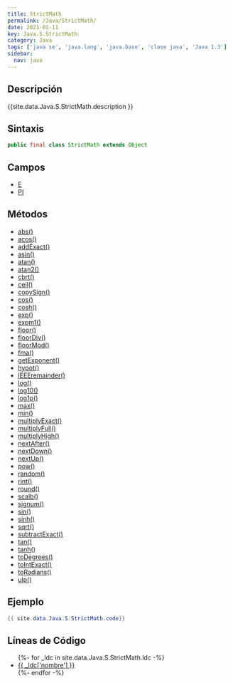 ```yaml
---
title: StrictMath
permalink: /Java/StrictMath/
date: 2021-01-11
key: Java.S.StrictMath
category: Java
tags: ['java se', 'java.lang', 'java.base', 'clase java', 'Java 1.3']
sidebar: 
  nav: java
---
```


## Descripción
{{site.data.Java.S.StrictMath.description }}

## Sintaxis
~~~java
public final class StrictMath extends Object
~~~

## Campos
* [E](/Java/StrictMath/E)
* [PI](/Java/StrictMath/PI)

## Métodos
* [abs()](/Java/StrictMath/abs)
* [acos()](/Java/StrictMath/acos)
* [addExact()](/Java/StrictMath/addExact)
* [asin()](/Java/StrictMath/asin)
* [atan()](/Java/StrictMath/atan)
* [atan2()](/Java/StrictMath/atan2)
* [cbrt()](/Java/StrictMath/cbrt)
* [ceil()](/Java/StrictMath/ceil)
* [copySign()](/Java/StrictMath/copySign)
* [cos()](/Java/StrictMath/cos)
* [cosh()](/Java/StrictMath/cosh)
* [exp()](/Java/StrictMath/exp)
* [expm1()](/Java/StrictMath/expm1)
* [floor()](/Java/StrictMath/floor)
* [floorDiv()](/Java/StrictMath/floorDiv)
* [floorMod()](/Java/StrictMath/floorMod)
* [fma()](/Java/StrictMath/fma)
* [getExponent()](/Java/StrictMath/getExponent)
* [hypot()](/Java/StrictMath/hypot)
* [IEEEremainder()](/Java/StrictMath/IEEEremainder)
* [log()](/Java/StrictMath/log)
* [log10()](/Java/StrictMath/log10)
* [log1p()](/Java/StrictMath/log1p)
* [max()](/Java/StrictMath/max)
* [min()](/Java/StrictMath/min)
* [multiplyExact()](/Java/StrictMath/multiplyExact)
* [multiplyFull()](/Java/StrictMath/multiplyFull)
* [multiplyHigh()](/Java/StrictMath/multiplyHigh)
* [nextAfter()](/Java/StrictMath/nextAfter)
* [nextDown()](/Java/StrictMath/nextDown)
* [nextUp()](/Java/StrictMath/nextUp)
* [pow()](/Java/StrictMath/pow)
* [random()](/Java/StrictMath/random)
* [rint()](/Java/StrictMath/rint)
* [round()](/Java/StrictMath/round)
* [scalb()](/Java/StrictMath/scalb)
* [signum()](/Java/StrictMath/signum)
* [sin()](/Java/StrictMath/sin)
* [sinh()](/Java/StrictMath/sinh)
* [sqrt()](/Java/StrictMath/sqrt)
* [subtractExact()](/Java/StrictMath/subtractExact)
* [tan()](/Java/StrictMath/tan)
* [tanh()](/Java/StrictMath/tanh)
* [toDegrees()](/Java/StrictMath/toDegrees)
* [toIntExact()](/Java/StrictMath/toIntExact)
* [toRadians()](/Java/StrictMath/toRadians)
* [ulp()](/Java/StrictMath/ulp)

## Ejemplo
~~~java
{{ site.data.Java.S.StrictMath.code}}
~~~

## Líneas de Código
<ul>
{%- for _ldc in site.data.Java.S.StrictMath.ldc -%}
   <li>
       <a href="{{_ldc['url'] }}">{{ _ldc['nombre'] }}</a>
   </li>
{%- endfor -%}
</ul>
